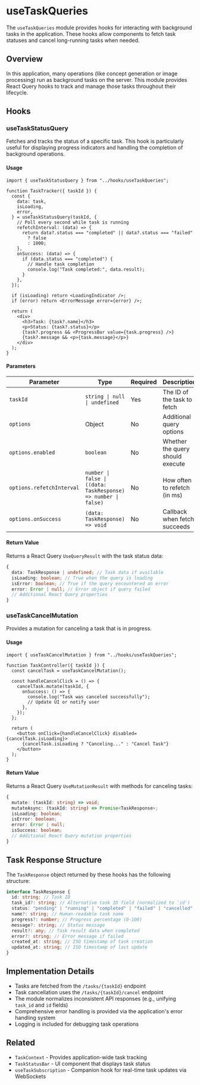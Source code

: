 # useTaskQueries

The `useTaskQueries` module provides hooks for interacting with background tasks in the application. These hooks allow components to fetch task statuses and cancel long-running tasks when needed.

## Overview

In this application, many operations (like concept generation or image processing) run as background tasks on the server. This module provides React Query hooks to track and manage those tasks throughout their lifecycle.

## Hooks

### useTaskStatusQuery

Fetches and tracks the status of a specific task. This hook is particularly useful for displaying progress indicators and handling the completion of background operations.

#### Usage

```tsx
import { useTaskStatusQuery } from "../hooks/useTaskQueries";

function TaskTracker({ taskId }) {
  const {
    data: task,
    isLoading,
    error,
  } = useTaskStatusQuery(taskId, {
    // Poll every second while task is running
    refetchInterval: (data) => {
      return data?.status === "completed" || data?.status === "failed"
        ? false
        : 1000;
    },
    onSuccess: (data) => {
      if (data.status === "completed") {
        // Handle task completion
        console.log("Task completed:", data.result);
      }
    },
  });

  if (isLoading) return <LoadingIndicator />;
  if (error) return <ErrorMessage error={error} />;

  return (
    <div>
      <h3>Task: {task?.name}</h3>
      <p>Status: {task?.status}</p>
      {task?.progress && <ProgressBar value={task.progress} />}
      {task?.message && <p>{task.message}</p>}
    </div>
  );
}
```

#### Parameters

| Parameter                 | Type                                                           | Required | Description                      |
| ------------------------- | -------------------------------------------------------------- | -------- | -------------------------------- |
| `taskId`                  | `string \| null \| undefined`                                  | Yes      | The ID of the task to fetch      |
| `options`                 | Object                                                         | No       | Additional query options         |
| `options.enabled`         | `boolean`                                                      | No       | Whether the query should execute |
| `options.refetchInterval` | `number \| false \| ((data: TaskResponse) => number \| false)` | No       | How often to refetch (in ms)     |
| `options.onSuccess`       | `(data: TaskResponse) => void`                                 | No       | Callback when fetch succeeds     |

#### Return Value

Returns a React Query `UseQueryResult` with the task status data:

```typescript
{
  data: TaskResponse | undefined; // Task data if available
  isLoading: boolean; // True when the query is loading
  isError: boolean; // True if the query encountered an error
  error: Error | null; // Error object if query failed
  // Additional React Query properties
}
```

### useTaskCancelMutation

Provides a mutation for canceling a task that is in progress.

#### Usage

```tsx
import { useTaskCancelMutation } from "../hooks/useTaskQueries";

function TaskController({ taskId }) {
  const cancelTask = useTaskCancelMutation();

  const handleCancelClick = () => {
    cancelTask.mutate(taskId, {
      onSuccess: () => {
        console.log("Task was canceled successfully");
        // Update UI or notify user
      },
    });
  };

  return (
    <button onClick={handleCancelClick} disabled={cancelTask.isLoading}>
      {cancelTask.isLoading ? "Canceling..." : "Cancel Task"}
    </button>
  );
}
```

#### Return Value

Returns a React Query `UseMutationResult` with methods for canceling tasks:

```typescript
{
  mutate: (taskId: string) => void;
  mutateAsync: (taskId: string) => Promise<TaskResponse>;
  isLoading: boolean;
  isError: boolean;
  error: Error | null;
  isSuccess: boolean;
  // Additional React Query mutation properties
}
```

## Task Response Structure

The `TaskResponse` object returned by these hooks has the following structure:

```typescript
interface TaskResponse {
  id: string; // Task ID
  task_id?: string; // Alternative task ID field (normalized to 'id')
  status: "pending" | "running" | "completed" | "failed" | "cancelled";
  name?: string; // Human-readable task name
  progress?: number; // Progress percentage (0-100)
  message?: string; // Status message
  result?: any; // Task result data when completed
  error?: string; // Error message if failed
  created_at: string; // ISO timestamp of task creation
  updated_at: string; // ISO timestamp of last update
}
```

## Implementation Details

- Tasks are fetched from the `/tasks/{taskId}` endpoint
- Task cancellation uses the `/tasks/{taskId}/cancel` endpoint
- The module normalizes inconsistent API responses (e.g., unifying `task_id` and `id` fields)
- Comprehensive error handling is provided via the application's error handling system
- Logging is included for debugging task operations

## Related

- `TaskContext` - Provides application-wide task tracking
- `TaskStatusBar` - UI component that displays task status
- `useTaskSubscription` - Companion hook for real-time task updates via WebSockets
